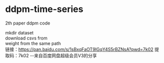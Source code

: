 # ddpm-time-series
2th paper ddpm code

mkdir dataset  
download csvs from   
weight from the same path  
链接：https://pan.baidu.com/s/1sBxqFaOT9lGqY4S5rBZNsA?pwd=7k02 
提取码：7k02 
--来自百度网盘超级会员V3的分享

